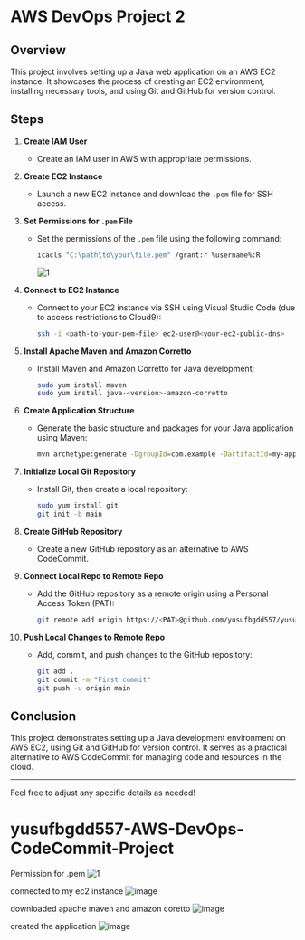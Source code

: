 
# AWS DevOps Project 2

## Overview

This project involves setting up a Java web application on an AWS EC2 instance. It showcases the process of creating an EC2 environment, installing necessary tools, and using Git and GitHub for version control.

## Steps

1. **Create IAM User**
   - Create an IAM user in AWS with appropriate permissions.

2. **Create EC2 Instance**
   - Launch a new EC2 instance and download the `.pem` file for SSH access.

3. **Set Permissions for `.pem` File**
   - Set the permissions of the `.pem` file using the following command:
     ```bash
     icacls "C:\path\to\your\file.pem" /grant:r %username%:R
     ```
      ![1](https://github.com/user-attachments/assets/ecce2cf2-844b-4001-bee2-9d037cd0ea9e)


4. **Connect to EC2 Instance**
   - Connect to your EC2 instance via SSH using Visual Studio Code (due to access restrictions to Cloud9):
     ```bash
     ssh -i <path-to-your-pem-file> ec2-user@<your-ec2-public-dns>
     ```

5. **Install Apache Maven and Amazon Corretto**
   - Install Maven and Amazon Corretto for Java development:
     ```bash
     sudo yum install maven
     sudo yum install java-<version>-amazon-corretto
     ```

6. **Create Application Structure**
   - Generate the basic structure and packages for your Java application using Maven:
     ```bash
     mvn archetype:generate -DgroupId=com.example -DartifactId=my-app -DarchetypeArtifactId=maven-archetype-quickstart -DinteractiveMode=false
     ```

7. **Initialize Local Git Repository**
   - Install Git, then create a local repository:
     ```bash
     sudo yum install git
     git init -b main
     ```

8. **Create GitHub Repository**
   - Create a new GitHub repository as an alternative to AWS CodeCommit.

9. **Connect Local Repo to Remote Repo**
   - Add the GitHub repository as a remote origin using a Personal Access Token (PAT):
     ```bash
     git remote add origin https://<PAT>@github.com/yusufbgdd557/yusufbgdd557-AWS-DevOps-CodeCommit-Project.git
     ```

10. **Push Local Changes to Remote Repo**
    - Add, commit, and push changes to the GitHub repository:
      ```bash
      git add .
      git commit -m "First commit"
      git push -u origin main
      ```

## Conclusion

This project demonstrates setting up a Java development environment on AWS EC2, using Git and GitHub for version control. It serves as a practical alternative to AWS CodeCommit for managing code and resources in the cloud.

---

Feel free to adjust any specific details as needed!
























# yusufbgdd557-AWS-DevOps-CodeCommit-Project

Permission for .pem
![1](https://github.com/user-attachments/assets/a45cc1eb-b47b-49af-aee5-9dd9be1b12e4)

connected to my ec2 instance
![image](https://github.com/user-attachments/assets/bda50a1b-6494-4a97-a1da-6e87c72e30e3)

downloaded apache maven and amazon coretto 
![image](https://github.com/user-attachments/assets/27fb368e-a3f5-4cb8-a999-ed9f0acab0fc)

created the application
![image](https://github.com/user-attachments/assets/d1b928ce-6dee-4d5b-91f9-240d043ab687)

